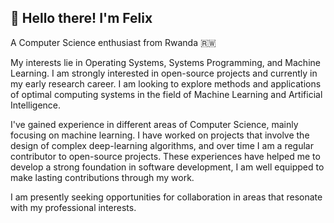 ## 👋 Hello there! I'm Felix

A Computer Science enthusiast from Rwanda 🇷🇼

My interests lie in Operating Systems, Systems Programming, and Machine Learning. I am strongly interested in open-source projects and currently in my early research career. I am looking to explore methods and applications of optimal computing systems in the field of Machine Learning and Artificial Intelligence.

I've gained experience in different areas of Computer Science, mainly focusing on machine learning. I have worked on projects that involve the design of complex deep-learning algorithms, and over time I am a regular contributor to open-source projects. These experiences have helped me to develop a strong foundation in software development, I am well equipped to make lasting contributions through my work.

I am presently seeking opportunities for collaboration in areas that resonate with my professional interests.